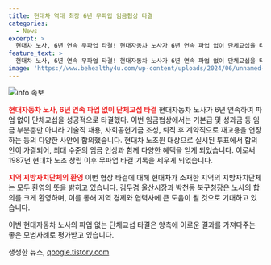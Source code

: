 ```yaml
---
title: 현대차 역대 최장 6년 무파업 임금협상 타결
categories:
  - News
excerpt: >
  현대차 노사, 6년 연속 무파업 타결! 현대자동차 노사가 6년 연속 파업 없이 단체교섭을 타결했다. 84.53%의 투표율로 임금협상 합의안이 가결되었으며, 임금은 최대 수준으로 11만2000원 인상되었다. 또한, 추가 채용 및 사회공헌기금 조성 등의 합의에 도달했다. 현대차가 있는 지역의 지방자치단체들도 이 결정을 환영하며, 울산시장과 북구청장 역시 긍정적으로 평가했다.
feature_text: >
  현대차 노사, 6년 연속 무파업 타결! 현대자동차 노사가 6년 연속 파업 없이 단체교섭을 타결했다. 84.53%의 투표율로 임금협상 합의안이 가결되었으며, 임금은 최대 수준으로 11만2000원 인상되었다. 또한, 추가 채용 및 사회공헌기금 조성 등의 합의에 도달했다. 현대차가 있는 지역의 지방자치단체들도 이 결정을 환영하며, 울산시장과 북구청장 역시 긍정적으로 평가했다.
image: 'https://www.behealthy4u.com/wp-content/uploads/2024/06/unnamed-file.png'
---
```


<p><img src="https://www.behealthy4u.com/wp-content/uploads/2024/06/unnamed-file.png" alt="info 속보" /></p>

<p><b><span style="color:#ee2323;">현대자동차 노사, 6년 연속 파업 없이 단체교섭 타결</span></b>
현대자동차 노사가 6년 연속하여 파업 없이 단체교섭을 성공적으로 타결했다. 이번 임금협상에서는 기본급 및 성과금 등 임금 부분뿐만 아니라 기술직 채용, 사회공헌기금 조성, 퇴직 후 계약직으로 재고용을 연장하는 등의 다양한 사안에 합의했습니다. 현대차 노조원 대상으로 실시된 투표에서 합의안이 가결되어, 최대 수준의 임금 인상과 함께 다양한 혜택을 얻게 되었습니다. 이로써 1987년 현대차 노조 창립 이후 무파업 타결 기록을 세우게 되었습니다.</p>

<p><b><span style="color:#ee2323;">지역 지방자치단체의 환영</span></b>
이번 협상 타결에 대해 현대차가 소재한 지역의 지방자치단체는 모두 환영의 뜻을 밝히고 있습니다. 김두겸 울산시장과 박천동 북구청장은 노사의 합의를 크게 환영하며, 이를 통해 지역 경제와 협력사에 큰 도움이 될 것으로 기대하고 있습니다. </p>

<p>이번 현대자동차 노사의 파업 없는 단체교섭 타결은 양측에 이로운 결과를 가져다주는 좋은 모범사례로 평가받고 있습니다.</p>
생생한 뉴스, <a href="https://qoogle.tistory.com" rel="dofollow">qoogle.tistory.com</a>


